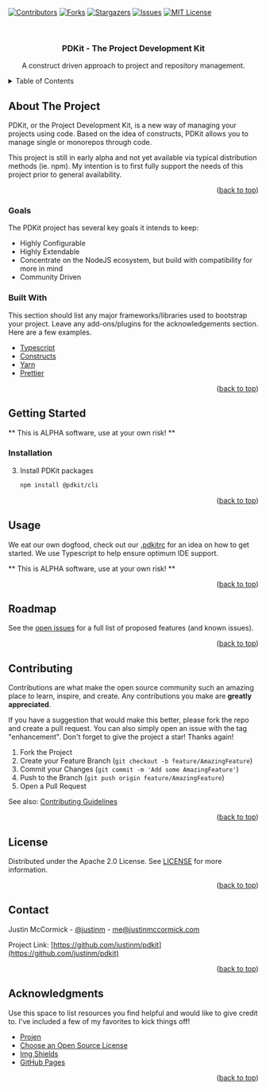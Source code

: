 <div id="top"></div>
<!--
*** Thanks for checking out the Best-README-Template. If you have a suggestion
*** that would make this better, please fork the repo and create a pull request
*** or simply open an issue with the tag "enhancement".
*** Don't forget to give the project a star!
*** Thanks again! Now go create something AMAZING! :D
-->



<!-- PROJECT SHIELDS -->
<!--
*** I'm using markdown "reference style" links for readability.
*** Reference links are enclosed in brackets [ ] instead of parentheses ( ).
*** See the bottom of this document for the declaration of the reference variables
*** for contributors-url, forks-url, etc. This is an optional, concise syntax you may use.
*** https://www.markdownguide.org/basic-syntax/#reference-style-links
-->
[![Contributors][contributors-shield]][contributors-url]
[![Forks][forks-shield]][forks-url]
[![Stargazers][stars-shield]][stars-url]
[![Issues][issues-shield]][issues-url]
[![MIT License][license-shield]][license-url]

<!-- PROJECT LOGO -->
<br />
<div align="center">
  <h3 align="center">PDKit - The Project Development Kit</h3>
  <p align="center">
    A construct driven approach to project and repository management.
  </p>
</div>

<!-- TABLE OF CONTENTS -->
<details>
  <summary>Table of Contents</summary>
  <ol>
    <li>
      <a href="#about-the-project">About The Project</a>
      <ul>
        <li><a href="#goals">Goals</a></li>
        <li><a href="#built-with">Built With</a></li>
      </ul>
    </li>
    <li>
      <a href="#getting-started">Getting Started</a>
      <ul>
        <li><a href="#prerequisites">Prerequisites</a></li>
        <li><a href="#installation">Installation</a></li>
      </ul>
    </li>
    <li><a href="#usage">Usage</a></li>
    <li><a href="#roadmap">Roadmap</a></li>
    <li><a href="#contributing">Contributing</a></li>
    <li><a href="#license">License</a></li>
    <li><a href="#contact">Contact</a></li>
    <li><a href="#acknowledgments">Acknowledgments</a></li>
  </ol>
</details>


## About The Project

PDKit, or the Project Development Kit, is a new way of managing your projects using code. Based on the idea of constructs,
PDKit allows you to manage single or monorepos through code.

This project is still in early alpha and not yet available via typical distribution methods (ie. npm). My intention
is to first fully support the needs of this project prior to general availability.

<p align="right">(<a href="#top">back to top</a>)</p>

### Goals

The PDKit project has several key goals it intends to keep:

* Highly Configurable
* Highly Extendable
* Concentrate on the NodeJS ecosystem, but build with compatibility for more in mind
* Community Driven

### Built With

This section should list any major frameworks/libraries used to bootstrap your project. Leave any add-ons/plugins for the acknowledgements section. Here are a few examples.

* [Typescript](https://github.com/microsoft/TypeScript)
* [Constructs](https://github.com/aws/constructs)
* [Yarn](https://yarnpkg.com/)
* [Prettier](https://prettier.io/)

<p align="right">(<a href="#top">back to top</a>)</p>



<!-- GETTING STARTED -->
## Getting Started

** This is ALPHA software, use at your own risk! **

### Installation

3. Install PDKit packages
   ```sh
   npm install @pdkit/cli
   ```

<p align="right">(<a href="#top">back to top</a>)</p>


<!-- USAGE EXAMPLES -->
## Usage

We eat our own dogfood, check out our [.pdkitrc](./.pdkitrc) for an idea on how to get started. We use Typescript to
help ensure optimum IDE support.

** This is ALPHA software, use at your own risk! **

<p align="right">(<a href="#top">back to top</a>)</p>


<!-- ROADMAP -->
## Roadmap

See the [open issues](https://github.com/justinm/pdkit/issues) for a full list of proposed features (and known issues).

<p align="right">(<a href="#top">back to top</a>)</p>


<!-- CONTRIBUTING -->
## Contributing

Contributions are what make the open source community such an amazing place to learn, inspire, and create. Any contributions you make are **greatly appreciated**.

If you have a suggestion that would make this better, please fork the repo and create a pull request. You can also simply open an issue with the tag "enhancement".
Don't forget to give the project a star! Thanks again!

1. Fork the Project
2. Create your Feature Branch (`git checkout -b feature/AmazingFeature`)
3. Commit your Changes (`git commit -m 'Add some AmazingFeature'`)
4. Push to the Branch (`git push origin feature/AmazingFeature`)
5. Open a Pull Request

See also: [Contributing Guidelines](./.github/CONTRIBUTING.md)

<p align="right">(<a href="#top">back to top</a>)</p>



<!-- LICENSE -->
## License

Distributed under the Apache 2.0 License. See [LICENSE](./LICENSE) for more information.

<p align="right">(<a href="#top">back to top</a>)</p>


<!-- CONTACT -->
## Contact

Justin McCormick - [@justinm](https://twitter.com/justinm) - me@justinmccormick.com

Project Link: [https://github.com/justinm/pdkit](https://github.com/justinm/pdkit)

<p align="right">(<a href="#top">back to top</a>)</p>



<!-- ACKNOWLEDGMENTS -->
## Acknowledgments

Use this space to list resources you find helpful and would like to give credit to. I've included a few of my favorites to kick things off!

* [Projen](https://www.github.com/projen/projen)
* [Choose an Open Source License](https://choosealicense.com)
* [Img Shields](https://shields.io)
* [GitHub Pages](https://pages.github.com)

<p align="right">(<a href="#top">back to top</a>)</p>


<!-- MARKDOWN LINKS & IMAGES -->
<!-- https://www.markdownguide.org/basic-syntax/#reference-style-links -->
[contributors-shield]: https://img.shields.io/github/contributors/justinm/pdkit.svg?style=for-the-badge
[contributors-url]: https://github.com/justinm/pdkit/graphs/contributors
[forks-shield]: https://img.shields.io/github/forks/justinm/pdkit.svg?style=for-the-badge
[forks-url]: https://github.com/justinm/pdkit/network/members
[stars-shield]: https://img.shields.io/github/stars/justinm/pdkit.svg?style=for-the-badge
[stars-url]: https://github.com/justinm/pdkit/stargazers
[issues-shield]: https://img.shields.io/github/issues/justinm/pdkit.svg?style=for-the-badge
[issues-url]: https://github.com/justinm/pdkit/issues
[license-shield]: https://img.shields.io/github/license/justinm/pdkit.svg?style=for-the-badge
[license-url]: https://github.com/justinm/pdkit/blob/master/LICENSE